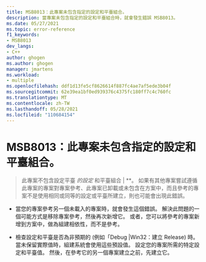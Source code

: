 ```yaml
---
title: MSB8013：此專案未包含指定的設定和平臺組合。
description: 當專案未包含指定的設定和平臺組合時，就會發生錯誤 MSB8013。
ms.date: 05/27/2021
ms.topic: error-reference
f1_keywords:
- MSB8013
dev_langs:
- C++
author: ghogen
ms.author: ghogen
manager: jmartens
ms.workload:
- multiple
ms.openlocfilehash: ddf1d13fe5cf8626614f887fc4ae7af5ede3b04f
ms.sourcegitcommit: 62e39ea1bf0ed939376c4375fc180ff7c4c760fc
ms.translationtype: MT
ms.contentlocale: zh-TW
ms.lasthandoff: 05/28/2021
ms.locfileid: "110684154"
---
```

# <a name="msb8013-this-project-doesnt-contain-the-configuration-and-platform-combination-specified"></a>MSB8013：此專案未包含指定的設定和平臺組合。

> 此專案不包含設定平臺 *的設定* 和平臺組合 &vert; **。 如果有其他專案嘗試遵循此專案的專案對專案參考、此專案已卸載或未包含在方案中，而且參考的專案不是使用相同或同等的設定或平臺所建立，則也可能會出現此錯誤。

- 當您的專案參考另一個未載入的專案時，就會發生這個錯誤。 解決此問題的一個可能方式是移除專案參考，然後再次新增它。 或者，您可以將參考的專案新增到方案中，做為組建相依性，而不是參考。

- 檢查設定和平臺是否為非預期的 (例如「Debug |Win32：建立 Release) 時。 當未保留實際值時，組建系統會使用這些預設值。 設定您的專案所需的特定設定和平臺值。 然後，在參考它的另一個專案建立之前，先建立它。
